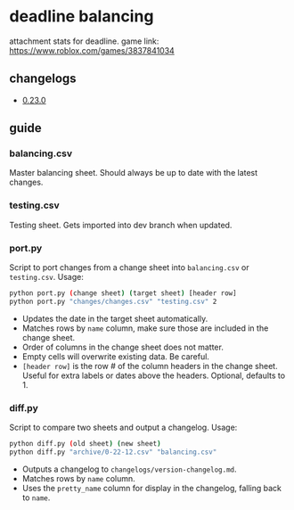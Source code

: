 # deadline balancing

attachment stats for deadline. game link: <https://www.roblox.com/games/3837841034>

## changelogs

- [0.23.0](changelogs/0-23-0.md)

## guide

### balancing.csv

Master balancing sheet. Should always be up to date with the latest changes.

### testing.csv

Testing sheet. Gets imported into dev branch when updated.

### port.py

Script to port changes from a change sheet into `balancing.csv` or `testing.csv`. Usage:

```bash
python port.py (change sheet) (target sheet) [header row]  
python port.py "changes/changes.csv" "testing.csv" 2
```

- Updates the date in the target sheet automatically.
- Matches rows by `name` column, make sure those are included in the change sheet.
- Order of columns in the change sheet does not matter.
- Empty cells will overwrite existing data. Be careful.
- `[header row]` is the row # of the column headers in the change sheet. Useful for extra labels or dates above the headers. Optional, defaults to 1.

### diff.py

Script to compare two sheets and output a changelog. Usage:

```bash
python diff.py (old sheet) (new sheet)
python diff.py "archive/0-22-12.csv" "balancing.csv"
```

- Outputs a changelog to `changelogs/version-changelog.md`.
- Matches rows by `name` column.
- Uses the `pretty_name` column for display in the changelog, falling back to `name`.
